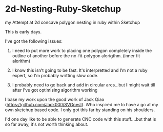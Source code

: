 # 2d-Nesting-Ruby-Sketchup
my Attempt at 2d concave polygon nesting in ruby within Sketchup

This is early days.

I've got the following issues:

1. I need to put more work to placing one polygon completely inside the outline of another before the no-fit-polygon alorigthm. (inner fit alorithm)

2. I know this isn't going to be fast. It's interpretted and I'm not a ruby expert, so I'm probably writting slow code.

3. I probably need to go back and add in circular arcs...but I might wait till after I've got optimising algorithm working


I base my work upon the good work of Jack Qiao (https://github.com/Jack000/SVGnest). Who inspired me to have a go at my own sketchup based code. I only got this far by standing on his shoulders.

I'd one day like to be able to generate CNC code with this stuff....but that is so far away, it's not worth thinking about.
 
